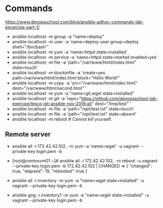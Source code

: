 # Commands
https://www.devopsschool.com/blog/ansible-adhoc-commands-lab-excercise-part-1/

- ansible localhost -m group -a "name=deploy"
- ansible localhost -m user -a 'name=deploy-user group=deploy shell="/bin/bash"'
- ansible localhost -m yum -a 'name=httpd state=installed'
- ansible localhost -m service -a 'name=httpd state=started enabled=yes'
- ansible localhost -m file -a 'path="/var/www/html/index.html" state=touch'
- ansible localhost -m blockinfile -a 'create=yes path=/var/www/html/index.html block="Hello World"'
- ansible localhost -m copy -a 'src="/var/www/html/index.html" dest="/var/www/html/second.html" '
- ansible localhost -m yum -a "name=git,wget state=installed"
- ansible localhost -m git -a 'repo="https://github.com/devopsschool-lab-exercise/tesco-git-ansible-nov-2019.git" dest="/tmp/test" '
- ansible localhost -m file -a 'path="/opt/test.txt" state=touch'
- ansible localhost -m file -a 'path="/opt/test.txt" state=absent'
- ansible localhost -m reboot # Cannot kill yourself.


## Remote server
- ansible all -i 172.42.42.102, -m yum -a 'name=wget' -u vagrant --private-key login.pem -b
- [root@centosvm01 ~]# ansible all -i 172.42.42.102, -m reboot -u vagrant --private-key login.pem -b
172.42.42.102 | CHANGED => {
    "changed": true,
    "elapsed": 19,
    "rebooted": true
}


- ansible all -i inventory -m yum -a "name=wget state=installed" -u vagrant --private-key login.pem -b
- ansible gog -i inventory1 -m yum -a "name=wget state=installed" -u vagrant --private-key login.pem -b
